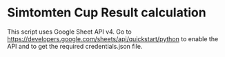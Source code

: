 # Simtomten Cup Result calculation
This script uses Google Sheet API v4.
Go to https://developers.google.com/sheets/api/quickstart/python to enable the API and to get the required credentials.json file.